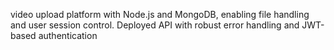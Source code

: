 video upload platform with Node.js and MongoDB, enabling file handling and user session control.
Deployed API with robust error handling and JWT-based authentication
